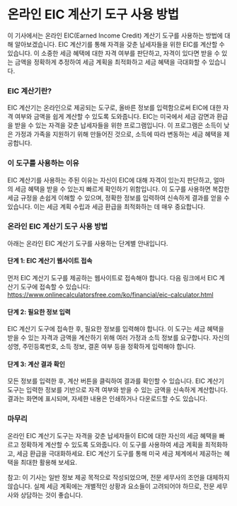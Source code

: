 온라인 EIC 계산기 도구 사용 방법
====================

이 기사에서는 온라인 EIC(Earned Income Credit) 계산기 도구를 사용하는 방법에 대해 알아보겠습니다. EIC 계산기를 통해 자격을 갖춘 납세자들을 위한 EIC를 계산할 수 있습니다. 이 소중한 세금 혜택에 대한 자격 여부를 판단하고, 자격이 있다면 받을 수 있는 금액을 정확하게 추정하여 세금 계획을 최적화하고 세금 혜택을 극대화할 수 있습니다.

### EIC 계산기란?

EIC 계산기는 온라인으로 제공되는 도구로, 올바른 정보를 입력함으로써 EIC에 대한 자격 여부와 금액을 쉽게 계산할 수 있도록 도와줍니다. EIC는 미국에서 세금 감면과 환급을 받을 수 있는 자격을 갖춘 납세자들을 위한 프로그램입니다. 이 프로그램은 소득이 낮은 가정과 가족을 지원하기 위해 만들어진 것으로, 소득에 따라 변동하는 세금 혜택을 제공합니다.

### 이 도구를 사용하는 이유

EIC 계산기를 사용하는 주된 이유는 자신이 EIC에 대해 자격이 있는지 판단하고, 얼마의 세금 혜택을 받을 수 있는지 빠르게 확인하기 위함입니다. 이 도구를 사용하면 복잡한 세금 규정을 손쉽게 이해할 수 있으며, 정확한 정보를 입력하여 신속하게 결과를 얻을 수 있습니다. 이는 세금 계획 수립과 세금 환급을 최적화하는 데 매우 중요합니다.

### 온라인 EIC 계산기 도구 사용 방법

아래는 온라인 EIC 계산기 도구를 사용하는 단계별 안내입니다.

#### 단계 1: EIC 계산기 웹사이트 접속

먼저 EIC 계산기 도구를 제공하는 웹사이트로 접속해야 합니다. 다음 링크에서 EIC 계산기 도구에 접속할 수 있습니다: <https://www.onlinecalculatorsfree.com/ko/financial/eic-calculator.html>

#### 단계 2: 필요한 정보 입력

EIC 계산기 도구에 접속한 후, 필요한 정보를 입력해야 합니다. 이 도구는 세금 혜택을 받을 수 있는 자격과 금액을 계산하기 위해 여러 가정과 소득 정보를 요구합니다. 자신의 성명, 주민등록번호, 소득 정보, 결혼 여부 등을 정확하게 입력해야 합니다.

#### 단계 3: 계산 결과 확인

모든 정보를 입력한 후, 계산 버튼을 클릭하여 결과를 확인할 수 있습니다. EIC 계산기 도구는 입력한 정보를 기반으로 자격 여부와 받을 수 있는 금액을 신속하게 계산합니다. 결과는 화면에 표시되며, 자세한 내용은 인쇄하거나 다운로드할 수도 있습니다.

### 마무리

온라인 EIC 계산기 도구는 자격을 갖춘 납세자들이 EIC에 대한 자신의 세금 혜택을 빠르고 정확하게 계산할 수 있도록 도와줍니다. 이 도구를 사용하여 세금 계획을 최적화하고, 세금 환급을 극대화하세요. EIC 계산기 도구를 통해 미국 세금 체계에서 제공하는 혜택을 최대한 활용해 보세요.

참고: 이 기사는 일반 정보 제공 목적으로 작성되었으며, 전문 세무사의 조언을 대체하지 않습니다. 실제 세금 계획에는 개별적인 상황과 요소들이 고려되어야 하므로, 전문 세무사와 상담하는 것이 좋습니다.